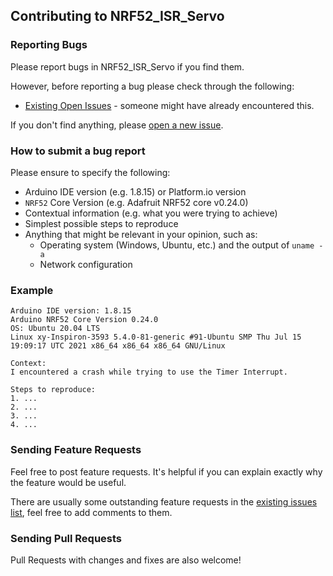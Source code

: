 ## Contributing to NRF52_ISR_Servo

### Reporting Bugs

Please report bugs in NRF52_ISR_Servo if you find them.

However, before reporting a bug please check through the following:

* [Existing Open Issues](https://github.com/khoih-prog/NRF52_ISR_Servo/issues) - someone might have already encountered this.

If you don't find anything, please [open a new issue](https://github.com/khoih-prog/NRF52_ISR_Servo/issues/new).

### How to submit a bug report

Please ensure to specify the following:

* Arduino IDE version (e.g. 1.8.15) or Platform.io version
* `NRF52` Core Version (e.g. Adafruit NRF52 core v0.24.0)
* Contextual information (e.g. what you were trying to achieve)
* Simplest possible steps to reproduce
* Anything that might be relevant in your opinion, such as:
  * Operating system (Windows, Ubuntu, etc.) and the output of `uname -a`
  * Network configuration


### Example

```
Arduino IDE version: 1.8.15
Arduino NRF52 Core Version 0.24.0
OS: Ubuntu 20.04 LTS
Linux xy-Inspiron-3593 5.4.0-81-generic #91-Ubuntu SMP Thu Jul 15 19:09:17 UTC 2021 x86_64 x86_64 x86_64 GNU/Linux

Context:
I encountered a crash while trying to use the Timer Interrupt.

Steps to reproduce:
1. ...
2. ...
3. ...
4. ...
```

### Sending Feature Requests

Feel free to post feature requests. It's helpful if you can explain exactly why the feature would be useful.

There are usually some outstanding feature requests in the [existing issues list](https://github.com/khoih-prog/NRF52_ISR_Servo/issues?q=is%3Aopen+is%3Aissue+label%3Aenhancement), feel free to add comments to them.

### Sending Pull Requests

Pull Requests with changes and fixes are also welcome!
